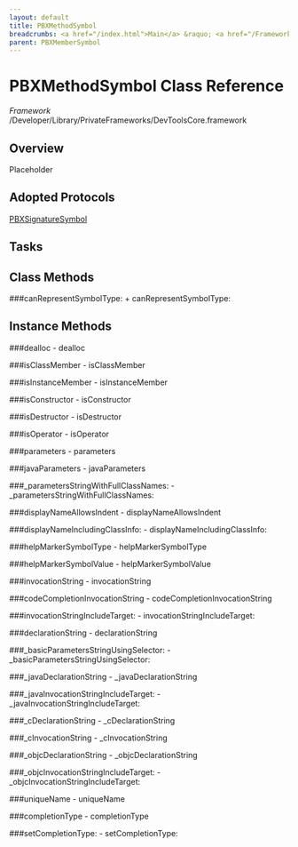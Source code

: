 ```yaml
---
layout: default
title: PBXMethodSymbol
breadcrumbs: <a href="/index.html">Main</a> &raquo; <a href="/Frameworks.html">Framework</a> &raquo; <a href="/Frameworks/DevToolsCore.html">DevToolsCore</a> &raquo; PBXMethodSymbol
parent: PBXMemberSymbol 
---
```

# PBXMethodSymbol Class Reference

*Framework* /Developer/Library/PrivateFrameworks/DevToolsCore.framework

## Overview

Placeholder

## Adopted Protocols

[PBXSignatureSymbol]()

## Tasks

## Class Methods

<a name="+canRepresentSymbolType:"></a>
###canRepresentSymbolType:
    + canRepresentSymbolType:

## Instance Methods

<a name="-dealloc"></a>
###dealloc
    - dealloc

<a name="-isClassMember"></a>
###isClassMember
    - isClassMember

<a name="-isInstanceMember"></a>
###isInstanceMember
    - isInstanceMember

<a name="-isConstructor"></a>
###isConstructor
    - isConstructor

<a name="-isDestructor"></a>
###isDestructor
    - isDestructor

<a name="-isOperator"></a>
###isOperator
    - isOperator

<a name="-parameters"></a>
###parameters
    - parameters

<a name="-javaParameters"></a>
###javaParameters
    - javaParameters

<a name="-_parametersStringWithFullClassNames:"></a>
###_parametersStringWithFullClassNames:
    - _parametersStringWithFullClassNames:

<a name="-displayNameAllowsIndent"></a>
###displayNameAllowsIndent
    - displayNameAllowsIndent

<a name="-displayNameIncludingClassInfo:"></a>
###displayNameIncludingClassInfo:
    - displayNameIncludingClassInfo:

<a name="-helpMarkerSymbolType"></a>
###helpMarkerSymbolType
    - helpMarkerSymbolType

<a name="-helpMarkerSymbolValue"></a>
###helpMarkerSymbolValue
    - helpMarkerSymbolValue

<a name="-invocationString"></a>
###invocationString
    - invocationString

<a name="-codeCompletionInvocationString"></a>
###codeCompletionInvocationString
    - codeCompletionInvocationString

<a name="-invocationStringIncludeTarget:"></a>
###invocationStringIncludeTarget:
    - invocationStringIncludeTarget:

<a name="-declarationString"></a>
###declarationString
    - declarationString

<a name="-_basicParametersStringUsingSelector:"></a>
###_basicParametersStringUsingSelector:
    - _basicParametersStringUsingSelector:

<a name="-_javaDeclarationString"></a>
###_javaDeclarationString
    - _javaDeclarationString

<a name="-_javaInvocationStringIncludeTarget:"></a>
###_javaInvocationStringIncludeTarget:
    - _javaInvocationStringIncludeTarget:

<a name="-_cDeclarationString"></a>
###_cDeclarationString
    - _cDeclarationString

<a name="-_cInvocationString"></a>
###_cInvocationString
    - _cInvocationString

<a name="-_objcDeclarationString"></a>
###_objcDeclarationString
    - _objcDeclarationString

<a name="-_objcInvocationStringIncludeTarget:"></a>
###_objcInvocationStringIncludeTarget:
    - _objcInvocationStringIncludeTarget:

<a name="-uniqueName"></a>
###uniqueName
    - uniqueName

<a name="-completionType"></a>
###completionType
    - completionType

<a name="-setCompletionType:"></a>
###setCompletionType:
    - setCompletionType:

